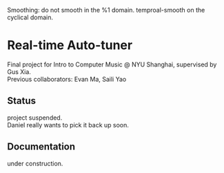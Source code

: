 Smoothing: do not smooth in the %1 domain. temproal-smooth on the cyclical domain. 

# Real-time Auto-tuner
Final project for Intro to Computer Music @ NYU Shanghai, supervised by Gus Xia.  
Previous collaborators: Evan Ma, Saili Yao  

## Status
project suspended.  
Daniel really wants to pick it back up soon.  

## Documentation
under construction.  

